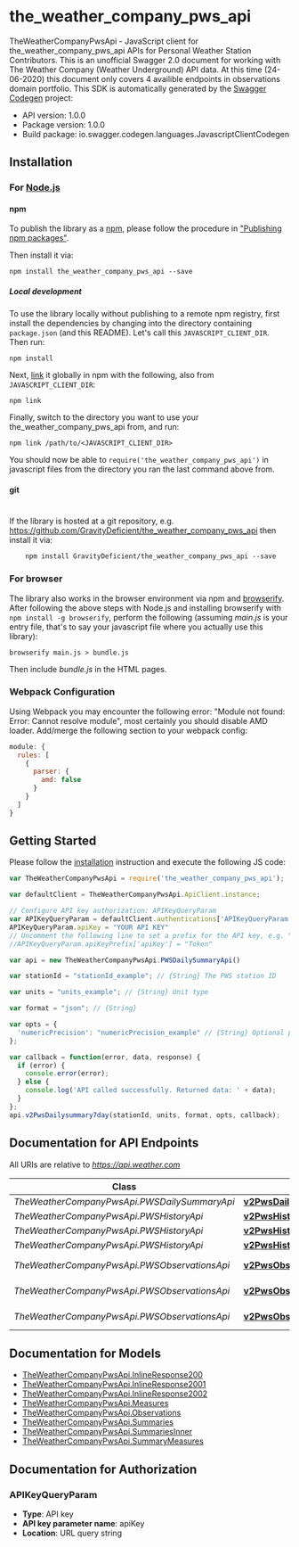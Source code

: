 # the_weather_company_pws_api

TheWeatherCompanyPwsApi - JavaScript client for the_weather_company_pws_api
APIs for Personal Weather Station Contributors. This is an unofficial Swagger 2.0 document for working with The Weather Company (Weather Underground) API data. At this time (24-06-2020) this document only covers 4 availible endpoints in observations domain portfolio.
This SDK is automatically generated by the [Swagger Codegen](https://github.com/swagger-api/swagger-codegen) project:

- API version: 1.0.0
- Package version: 1.0.0
- Build package: io.swagger.codegen.languages.JavascriptClientCodegen

## Installation

### For [Node.js](https://nodejs.org/)

#### npm

To publish the library as a [npm](https://www.npmjs.com/),
please follow the procedure in ["Publishing npm packages"](https://docs.npmjs.com/getting-started/publishing-npm-packages).

Then install it via:

```shell
npm install the_weather_company_pws_api --save
```

##### Local development

To use the library locally without publishing to a remote npm registry, first install the dependencies by changing 
into the directory containing `package.json` (and this README). Let's call this `JAVASCRIPT_CLIENT_DIR`. Then run:

```shell
npm install
```

Next, [link](https://docs.npmjs.com/cli/link) it globally in npm with the following, also from `JAVASCRIPT_CLIENT_DIR`:

```shell
npm link
```

Finally, switch to the directory you want to use your the_weather_company_pws_api from, and run:

```shell
npm link /path/to/<JAVASCRIPT_CLIENT_DIR>
```

You should now be able to `require('the_weather_company_pws_api')` in javascript files from the directory you ran the last 
command above from.

#### git
#
If the library is hosted at a git repository, e.g.
https://github.com/GravityDeficient/the_weather_company_pws_api
then install it via:

```shell
    npm install GravityDeficient/the_weather_company_pws_api --save
```

### For browser

The library also works in the browser environment via npm and [browserify](http://browserify.org/). After following
the above steps with Node.js and installing browserify with `npm install -g browserify`,
perform the following (assuming *main.js* is your entry file, that's to say your javascript file where you actually 
use this library):

```shell
browserify main.js > bundle.js
```

Then include *bundle.js* in the HTML pages.

### Webpack Configuration

Using Webpack you may encounter the following error: "Module not found: Error:
Cannot resolve module", most certainly you should disable AMD loader. Add/merge
the following section to your webpack config:

```javascript
module: {
  rules: [
    {
      parser: {
        amd: false
      }
    }
  ]
}
```

## Getting Started

Please follow the [installation](#installation) instruction and execute the following JS code:

```javascript
var TheWeatherCompanyPwsApi = require('the_weather_company_pws_api');

var defaultClient = TheWeatherCompanyPwsApi.ApiClient.instance;

// Configure API key authorization: APIKeyQueryParam
var APIKeyQueryParam = defaultClient.authentications['APIKeyQueryParam'];
APIKeyQueryParam.apiKey = "YOUR API KEY"
// Uncomment the following line to set a prefix for the API key, e.g. "Token" (defaults to null)
//APIKeyQueryParam.apiKeyPrefix['apiKey'] = "Token"

var api = new TheWeatherCompanyPwsApi.PWSDailySummaryApi()

var stationId = "stationId_example"; // {String} The PWS station ID

var units = "units_example"; // {String} Unit type

var format = "json"; // {String} 

var opts = { 
  'numericPrecision': "numericPrecision_example" // {String} Optional parameter.  Set to ‘decimal’ to ensure data is returned in decimal format when needed. Will return integers if this value is not used.
};

var callback = function(error, data, response) {
  if (error) {
    console.error(error);
  } else {
    console.log('API called successfully. Returned data: ' + data);
  }
};
api.v2PwsDailysummary7day(stationId, units, format, opts, callback);

```

## Documentation for API Endpoints

All URIs are relative to *https://api.weather.com*

Class | Method | HTTP request | Description
------------ | ------------- | ------------- | -------------
*TheWeatherCompanyPwsApi.PWSDailySummaryApi* | [**v2PwsDailysummary7day**](docs/PWSDailySummaryApi.md#v2PwsDailysummary7day) | **GET** /v2/pws/dailysummary/7day | 
*TheWeatherCompanyPwsApi.PWSHistoryApi* | [**v2PwsHistoryAll**](docs/PWSHistoryApi.md#v2PwsHistoryAll) | **GET** /v2/pws/history/all | 
*TheWeatherCompanyPwsApi.PWSHistoryApi* | [**v2PwsHistoryDaily**](docs/PWSHistoryApi.md#v2PwsHistoryDaily) | **GET** /v2/pws/history/daily | 
*TheWeatherCompanyPwsApi.PWSHistoryApi* | [**v2PwsHistoryHourly**](docs/PWSHistoryApi.md#v2PwsHistoryHourly) | **GET** /v2/pws/history/hourly | 
*TheWeatherCompanyPwsApi.PWSObservationsApi* | [**v2PwsObservationsAll1day**](docs/PWSObservationsApi.md#v2PwsObservationsAll1day) | **GET** /v2/pws/observations/all/1day | 
*TheWeatherCompanyPwsApi.PWSObservationsApi* | [**v2PwsObservationsCurrent**](docs/PWSObservationsApi.md#v2PwsObservationsCurrent) | **GET** /v2/pws/observations/current | 
*TheWeatherCompanyPwsApi.PWSObservationsApi* | [**v2PwsObservationsHourly7day**](docs/PWSObservationsApi.md#v2PwsObservationsHourly7day) | **GET** /v2/pws/observations/hourly/7day | 


## Documentation for Models

 - [TheWeatherCompanyPwsApi.InlineResponse200](docs/InlineResponse200.md)
 - [TheWeatherCompanyPwsApi.InlineResponse2001](docs/InlineResponse2001.md)
 - [TheWeatherCompanyPwsApi.InlineResponse2002](docs/InlineResponse2002.md)
 - [TheWeatherCompanyPwsApi.Measures](docs/Measures.md)
 - [TheWeatherCompanyPwsApi.Observations](docs/Observations.md)
 - [TheWeatherCompanyPwsApi.Summaries](docs/Summaries.md)
 - [TheWeatherCompanyPwsApi.SummariesInner](docs/SummariesInner.md)
 - [TheWeatherCompanyPwsApi.SummaryMeasures](docs/SummaryMeasures.md)


## Documentation for Authorization


### APIKeyQueryParam

- **Type**: API key
- **API key parameter name**: apiKey
- **Location**: URL query string

